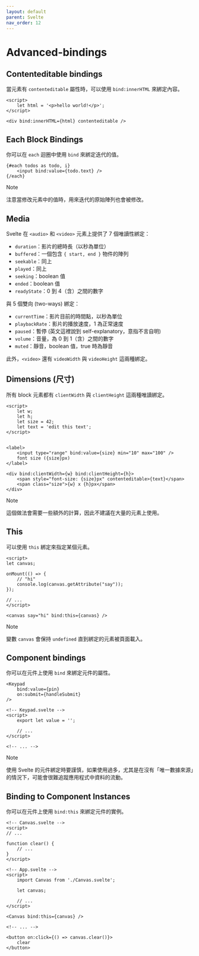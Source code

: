 ```yaml
---
layout: default
parent: Svelte
nav_order: 12
---
```


# Advanced-bindings

## Contenteditable bindings

當元素有 `contenteditable` 屬性時，可以使用 `bind:innerHTML` 來綁定內容。

```svelte
<script>
    let html = '<p>hello world!</p>';
</script>

<div bind:innerHTML={html} contenteditable />
```

## Each Block Bindings

你可以在 `each` 迴圈中使用 `bind` 來綁定迭代的值。

```svelte
{#each todos as todo, i}
    <input bind:value={todo.text} />
{/each}
```

> [!NOTE]
>
> 注意當修改元素中的值時，用來迭代的原始陣列也會被修改。

## Media

Svelte 在 `<audio>` 和 `<video>` 元素上提供了 7 個唯讀性綁定：

- `duration`：影片的總時長（以秒為單位）
- `buffered`：一個包含 `{ start, end }` 物件的陣列
- `seekable`：同上
- `played`：同上
- `seeking`：boolean 值
- `ended`：boolean 值
- `readyState`：0 到 4（含）之間的數字

與 5 個雙向 (two-ways) 綁定：

- `currentTime`：影片目前的時間點，以秒為單位
- `playbackRate`：影片的播放速度，1 為正常速度
- `paused`：暫停 (英文這裡說到 self-explanatory，意指不言自明)
- `volume`：音量，為 0 到 1（含）之間的數字
- `muted`：靜音，boolean 值，true 時為靜音

此外，`<video>` 還有 `videoWidth` 與 `videoHeight` 這兩種綁定。

## Dimensions (尺寸)

所有 block 元素都有 `clientWidth` 與 `clientHeight` 這兩種唯讀綁定。

```svelte
<script>
    let w;
    let h;
    let size = 42;
    let text = 'edit this text';
</script>


<label>
    <input type="range" bind:value={size} min="10" max="100" />
    font size ({size}px)
</label>

<div bind:clientWidth={w} bind:clientHeight={h}>
    <span style="font-size: {size}px" contenteditable>{text}</span>
    <span class="size">{w} x {h}px</span>
</div>
```

> [!NOTE]
>
> 這個做法會需要一些額外的計算，因此不建議在大量的元素上使用。

## This

可以使用 `this` 綁定來指定某個元素。

```svelte
<script>
let canvas;

onMount(() => {
    // "hi"
    console.log(canvas.getAttribute("say"));
});

// ...
</script>

<canvas say="hi" bind:this={canvas} />
```

> [!NOTE]
>
> 變數 `canvas` 會保持 `undefined` 直到綁定的元素被頁面載入。

## Component bindings

你可以在元件上使用 `bind` 來綁定元件的屬性。

```svelte
<Keypad
    bind:value={pin}
    on:submit={handleSubmit}
/>
```

```svelte
<!-- Keypad.svelte -->
<script>
    export let value = '';

    // ...
</script>

<!-- ... -->
```

> [!NOTE]
>
> 使用 Svelte 的元件綁定時要謹慎，如果使用過多，尤其是在沒有「唯一數據來源」的情況下，可能會很難追蹤應用程式中資料的流動。

## Binding to Component Instances

你可以在元件上使用 `bind:this` 來綁定元件的實例。

```svelte
<!-- Canvas.svelte -->
<script>
// ...

function clear() {
    // ...
}
</script>
```

```svelte
<!-- App.svelte -->
<script>
    import Canvas from './Canvas.svelte';

    let canvas;

    // ...
</script>

<Canvas bind:this={canvas} />

<!-- ... -->

<button on:click={() => canvas.clear()}>
    clear
</button>
```
